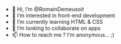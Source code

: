 - 👋 Hi, I’m @RomainDemeusoit
- 👀 I’m interested in front-end development
- 🌱 I’m currently learning HTML & CSS
- 💞️ I’m looking to collaborate on apps
- 📫 How to reach me ? I'm anonymous... ;)

<!---
RomainDemeusoit/RomainDemeusoit is a ✨ special ✨ repository because its `README.md` (this file) appears on your GitHub profile.
You can click the Preview link to take a look at your changes.
--->
